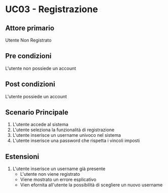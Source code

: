 # UC03 - Registrazione

## Attore primario
Utente Non Registrato

## Pre condizioni
L'utente non possiede un account

## Post condizioni
L'utente possiede un account

## Scenario Principale
1. L'utente accede al sistema
2. L'utente seleziona la funzionalità di registrazione
3. L'utente inserisce un username univoco nel sistema
4. L'utente inserisce una password che rispetta i vincoli imposti

## Estensioni
1. L'utente inserisce un username già presente
    - L'utente non viene registrato
    - Viene mostrato un errore esplicativo
    - Vien efornita all'utente la possibilità di scegliere un nuovo username